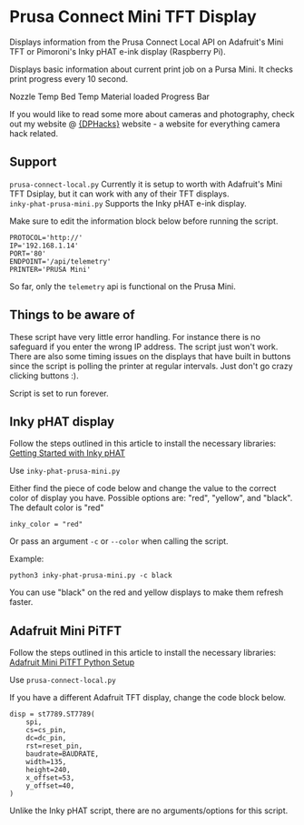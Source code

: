 # Prusa Connect Mini TFT Display

Displays information from the Prusa Connect Local API on Adafruit's Mini TFT or Pimoroni's Inky pHAT e-ink display (Raspberry Pi).

Displays basic information about current print job on a Pursa Mini. It checks print progress every 10 second.

Nozzle Temp
Bed Temp
Material loaded
Progress Bar

If you would like to read some more about cameras and photography, check out my website @ [{DPHacks}](https://dphacks.com/how-to-canon-camera-control-api-ccapi/) website - a website for everything camera hack related.

## Support

```prusa-connect-local.py``` Currently it is setup to worth with Adafruit's Mini TFT Dsiplay, but it can work with any of their TFT displays.  
```inky-phat-prusa-mini.py``` Supports the Inky pHAT e-ink display.

Make sure to edit the information block below before running the script.

```
PROTOCOL='http://'
IP='192.168.1.14'
PORT='80'
ENDPOINT='/api/telemetry'
PRINTER='PRUSA Mini'
```

So far, only the ```telemetry``` api is functional on the Prusa Mini.

## Things to be aware of

These script have very little error handling. For instance there is no safeguard if you enter the wrong IP address. The script just won't work. There are also some timing issues on the displays that have built in buttons since the script is polling the printer at regular intervals. Just don't go crazy clicking buttons :).

Script is set to run forever.

## Inky pHAT display

Follow the steps outlined in this article to install the necessary libraries: [Getting Started with Inky pHAT](https://shop.pimoroni.com/products/inky-phat?variant=12549254217811)

Use ```inky-phat-prusa-mini.py```

Either find the piece of code below and change the value to the correct color of display you have. Possible options are: "red", "yellow", and "black". The default color is "red"

```
inky_color = "red"
```

Or pass an argument ```-c``` or ```--color``` when calling the script.

Example:

```python3 inky-phat-prusa-mini.py -c black```

You can use "black" on the red and yellow displays to make them refresh faster.


## Adafruit Mini PiTFT

Follow the steps outlined in this article to install the necessary libraries: [Adafruit Mini PiTFT Python Setup](https://learn.adafruit.com/adafruit-mini-pitft-135x240-color-tft-add-on-for-raspberry-pi/python-setup)

Use ```prusa-connect-local.py```

If you have a different Adafruit TFT display, change the code block below.

```
disp = st7789.ST7789(
    spi,
    cs=cs_pin,
    dc=dc_pin,
    rst=reset_pin,
    baudrate=BAUDRATE,
    width=135,
    height=240,
    x_offset=53,
    y_offset=40,
)
```

Unlike the Inky pHAT script, there are no arguments/options for this script.
